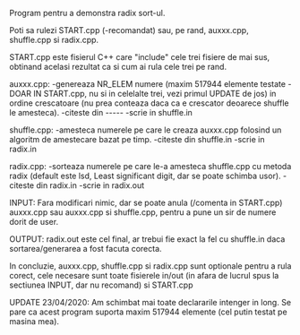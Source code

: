 Program pentru a demonstra radix sort-ul.

Poti sa rulezi START.cpp (-recomandat) sau, pe rand, auxxx.cpp, shuffle.cpp si radix.cpp.

START.cpp este fisierul C++ care "include" cele trei fisiere de mai sus, obtinand acelasi rezultat ca si cum ai rula cele trei pe rand.


auxxx.cpp:
 -genereaza NR_ELEM numere (maxim 517944 elemente testate - DOAR IN START.cpp, nu si in celelalte trei, vezi primul UPDATE de jos) in ordine crescatoare (nu prea conteaza daca ca e crescator deoarece shuffle le amesteca).
 -citeste din -----
 -scrie in shuffle.in


shuffle.cpp:
 -amesteca numerele pe care le creaza auxxx.cpp folosind un algoritm de amestecare bazat pe timp.
 -citeste din shuffle.in
 -scrie in radix.in

radix.cpp:
 -sorteaza numerele pe care le-a amesteca shuffle.cpp cu metoda radix (default este lsd, Least significant digit, dar se poate schimba usor).
 -citeste din radix.in
 -scrie in radix.out

INPUT: Fara modificari nimic, dar se poate anula (/comenta in START.cpp) auxxx.cpp sau auxxx.cpp si shuffle.cpp, pentru a pune un sir de numere dorit de user.


OUTPUT: radix.out este cel final, ar trebui fie exact la fel cu shuffle.in daca sortarea/generarea a fost facuta corecta.


In concluzie, auxxx.cpp, shuffle.cpp si radix.cpp sunt optionale pentru a rula corect, cele necesare sunt toate fisierele in/out (in afara de lucrul spus la sectiunea INPUT, dar nu recomand) si START.cpp


UPDATE 23/04/2020: Am schimbat mai toate declararile intenger in long. Se pare ca acest program suporta maxim 517944 elemente (cel putin testat pe masina mea).
